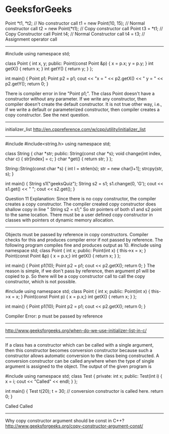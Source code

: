 # GeeksforGeeks

Point *t1, *t2;   // No constructor call
t1 = new Point(10, 15);  // Normal constructor call
t2 = new Point(*t1);   // Copy constructor call 
Point t3 = *t1;  // Copy Constructor call
Point t4;   // Normal Constructor call
t4 = t3;   // Assignment operator call 


---------------------

#include <iostream>
using namespace std;
 
class Point
{
    int x, y;
public:
   Point(const Point &p) { x = p.x; y = p.y; }
   int getX() { return x; }
   int getY() { return y; }
};
 
int main()
{
    Point p1;
    Point p2 = p1;
    cout << "x = " << p2.getX() << " y = " << p2.getY();
    return 0;
}


There is compiler error in line "Point p1;". The class Point doesn't have a constructor without any parameter. If we write any constructor, then compiler doesn't create the default constructor. It is not true other way, i.e., if we write a default or parameterized constructor, then compiler creates a copy constructor. See the next question.

-----------------------

initializer_list
http://en.cppreference.com/w/cpp/utility/initializer_list


--------------------

#include<iostream>
#include<string.h>
using namespace std;

class String
{
    char *str;
public:
     String(const char *s);
     void change(int index, char c) { str[index] = c; }
     char *get() { return str; }
};

String::String(const char *s)
{
    int l = strlen(s);
    str = new char[l+1];
    strcpy(str, s);
}

int main()
{
   String s1("geeksQuiz");
   String s2 = s1;
   s1.change(0, 'G');
   cout << s1.get() << " ";
   cout << s2.get();
}

Question 11 Explanation: 
Since there is no copy constructor, the compiler creates a copy constructor. The compiler created copy constructor does shallow copy in line " String s2 = s1;" So str pointers of both s1 and s2 point to the same location. There must be a user defined copy constructor in classes with pointers ot dynamic memory allocation.

------------------

Objects must be passed by reference in copy constructors. Compiler checks for this and produces compiler error if not passed by reference. The following program compiles fine and produces output as 10.
#include <iostream >
using namespace std;
class Point {
    int x;
public:
    Point(int x) { this->x = x; }
    Point(const Point &p) { x = p.x;}
    int getX() { return x; }
};

int main()
{
   Point p1(10);
   Point p2 = p1;
   cout << p2.getX();
   return 0;
}
The reason is simple, if we don't pass by reference, then argument p1 will be copied to p. So there will be a copy constructor call to call the copy constructor, which is not possible.



#include<iostream>
using namespace std;
class Point {
    int x;
public:
    Point(int x) { this->x = x; }
    Point(const Point p) { x = p.x;}
    int getX() { return x; }
};

int main()
{
   Point p1(10);
   Point p2 = p1;
   cout << p2.getX();
   return 0;
}

Compiler Error: p must be passed by reference

--------------


http://www.geeksforgeeks.org/when-do-we-use-initializer-list-in-c/



---------------------------


If a class has a constructor which can be called with a single argument, then this constructor becomes conversion constructor because such a constructor allows automatic conversion to the class being constructed. A conversion constructor can be called anywhere when the type of single argument is assigned to the object. The output of the given program is

#include <iostream>
using namespace std;
class Test
{
private:
    int x;
public:
    Test(int i)
    {
        x = i;
        cout << "Called" << endl;
    }
};

int main()
{
    Test t(20);
    t = 30; // conversion constructor is called here.
    return 0;
}


Called
Called


-------------------

Why copy constructor argument should be const in C++?
http://www.geeksforgeeks.org/copy-constructor-argument-const/




